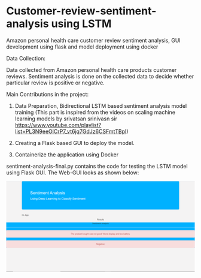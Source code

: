# Customer-review-sentiment-analysis using LSTM
Amazon personal health care customer review sentiment analysis, GUI development using flask and model deployment using docker

Data Collection:

Data collected from Amazon personal health care products customer reviews. Sentiment analysis is done on the collected data to decide whether particular review is positive or negative.

Main Contributions in the project:

1. Data Preparation, Bidirectional LSTM based sentiment analysis model training (This part is inspired from the videos on scaling machine learning models by srivatsan srinivasn sir https://www.youtube.com/playlist?list=PL3N9eeOlCrP7_vt6jq7GdJz6CSFmtTBpI) 

2. Creating a Flask based GUI to deploy the model.

3. Containerize the application using Docker


sentiment-analysis-final.py contains the code for testing the LSTM model using Flask GUI. The Web-GUI looks as shown below:

![Sentiment analyser GUI](https://github.com/VenkateshSatagopan/Customer-review-sentiment-analysis/blob/master/Amazon-customer-review/Final-page.PNG)






